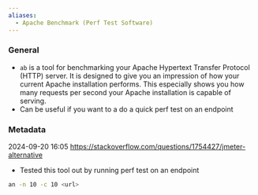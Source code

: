 ```yaml
---
aliases:
  - Apache Benchmark (Perf Test Software)
---
```

### General
- `ab` is a tool for benchmarking your Apache Hypertext Transfer Protocol (HTTP) server. It is designed to give you an impression of how your current Apache installation performs. This especially shows you how many requests per second your Apache installation is capable of serving.
- Can be useful if you want to a do a quick perf test on an endpoint

### Metadata
2024-09-20 16:05
https://stackoverflow.com/questions/1754427/jmeter-alternative
- Tested this tool out by running perf test on an endpoint 
```bash
an -n 10 -c 10 <url>
```